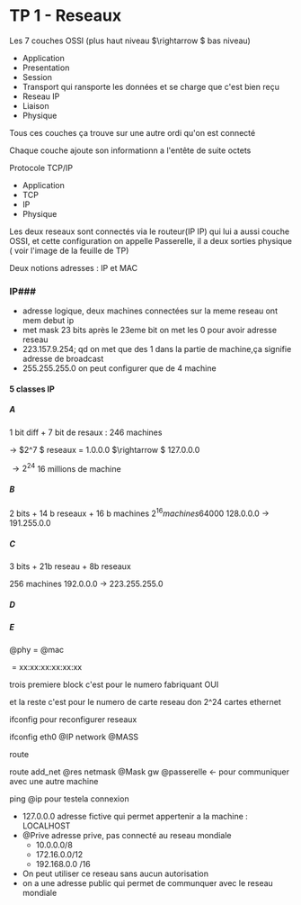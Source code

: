 # TP 1 - Reseaux 

Les  7 couches OSSI (plus haut niveau $\rightarrow $ bas niveau)

- Application 
- Presentation
- Session
- Transport qui ransporte les données et se charge que c'est bien reçu
- Reseau IP
- Liaison
- Physique

Tous ces couches  ça trouve sur une autre ordi qu'on est connecté

Chaque couche ajoute son informationn a l'entête de suite octets



Protocole TCP/IP

- Application
- TCP
- IP
- Physique

Les deux reseaux sont connectés via le routeur(IP IP) qui lui a aussi couche OSSI, et cette configuration on appelle Passerelle, il a deux sorties physique ( voir l'image de la feuille de TP)





Deux notions adresses : IP et MAC

### IP### 

-  adresse logique, deux machines connectées sur la meme reseau ont mem debut ip
-  met mask  23 bits après le 23eme bit on met les 0 pour avoir adresse reseau
-  223.157.9.254; qd on met que des 1 dans la partie de machine,ça signifie adresse de broadcast
-  255.255.255.0 on peut configurer que de 4 machine

#### 5 classes IP

##### A

1 bit diff + 7  bit de resaux : 246 machines

  $\rightarrow$ $2^7 $ reseaux = 1.0.0.0 $\rightarrow $ 127.0.0.0

  $\rightarrow  2^24$ 16 millions de machine

##### B

2 bits + 14 b reseaux + 16 b machines
 $2^16 machines 64000$ 128.0.0.0 $\rightarrow$ 191.255.0.0

##### C

3 bits + 21b reseau + 8b reseaux

 256 machines 192.0.0.0 -> 223.255.255.0

##### D

##### E



@phy = @mac 

​	= xx:xx:xx:xx:xx:xx

trois premiere block c'est pour le numero fabriquant OUI

et la reste c'est pour le numero de carte reseau don 2^24 cartes ethernet



ifconfig pour reconfigurer reseaux 

ifconfig eth0 @IP network @MASS

route

route add_net @res netmask @Mask gw @passerelle $\leftarrow$ pour communiquer avec une autre machine

ping @ip pour testela connexion

- 127.0.0.0 adresse fictive qui permet appertenir a la machine : LOCALHOST
- @Prive adresse prive, pas connecté au reseau mondiale
  - 10.0.0.0/8
  - 172.16.0.0/12
  - 192.168.0.0 /16
- On peut utiliser ce reseau sans aucun autorisation
- on a une adresse public qui permet de communquer avec le reseau mondiale











